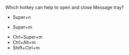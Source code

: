 Which hotkey can help to open and close Message tray?
* Super+n
+ Super+m
* Ctrl+Super+m
* Ctrl+Alt+m
* Shift+Ctrl+m
